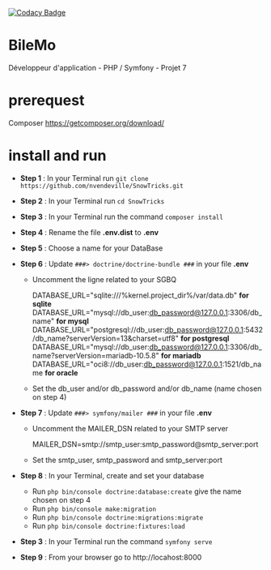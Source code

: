 [![Codacy Badge](https://app.codacy.com/project/badge/Grade/08d76aaa95b34640bba64b70c123383a)](https://www.codacy.com/gh/nvendeville/BileMo/dashboard?utm_source=github.com&amp;utm_medium=referral&amp;utm_content=nvendeville/BileMo&amp;utm_campaign=Badge_Grade)

# BileMo
Développeur d'application - PHP / Symfony - Projet 7

# prerequest
Composer https://getcomposer.org/download/

# install and run

- **Step 1** : In your Terminal run ``git clone https://github.com/nvendeville/SnowTricks.git``

- **Step 2** : In your Terminal run ``cd SnowTricks``

- **Step 3** : In your Terminal run the command ``composer install``

- **Step 4** : Rename the file **.env.dist** to **.env**

- **Step 5** : Choose a name for your DataBase

- **Step 6** : Update ``###> doctrine/doctrine-bundle ###`` in your file **.env**

  - Uncomment the ligne related to your SGBQ
  
    DATABASE_URL="sqlite:///%kernel.project_dir%/var/data.db" **for sqlite**
    DATABASE_URL="mysql://db_user:db_password@127.0.0.1:3306/db_name" **for mysql**
    DATABASE_URL="postgresql://db_user:db_password@127.0.0.1:5432/db_name?serverVersion=13&charset=utf8" **for postgresql**
    DATABASE_URL="mysql://db_user:db_password@127.0.0.1:3306/db_name?serverVersion=mariadb-10.5.8" **for mariadb**
    DATABASE_URL="oci8://db_user:db_password@127.0.0.1:1521/db_name **for oracle**
    
  - Set the db_user and/or db_password and/or db_name (name chosen on step 4)

- **Step 7** : Update ``###> symfony/mailer ###`` in your file **.env**
  
  - Uncomment the MAILER_DSN related to your SMTP server
  
    MAILER_DSN=smtp://smtp_user:smtp_password@smtp_server:port
  
  - Set the smtp_user, smtp_password and smtp_server:port
  
- **Step 8** : In your Terminal, create and set your database 
  - Run ``php bin/console doctrine:database:create`` give the name chosen on step 4
  - Run ``php bin/console make:migration``
  - Run ``php bin/console doctrine:migrations:migrate``
  - Run ``php bin/console doctrine:fixtures:load``

- **Step 3** : In your Terminal run the command ``symfony serve``

- **Step 9** : From your browser go to http://locahost:8000
